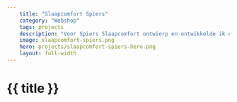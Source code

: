 ```yaml
---
    title: "Slaapcomfort Spiers"
    category: "Webshop"
    tags: projects
    description: "Voor Spiers Slaapcomfort ontwierp en ontwikkelde ik een website en webshop in meerdere talen."
    image: slaapcomfort-spiers.png
    hero: projects/slaapcomfort-spiers-hero.png
    layout: full-width
---
```

<h1>
    {{ title }}
</h1>
